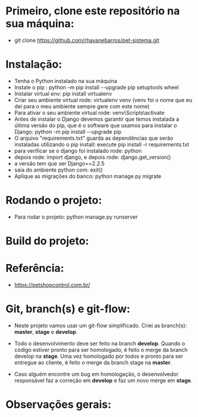 # Primeiro, clone este repositório na sua máquina:

- git clone https://github.com/rhayanebarros/pet-sistema.git

# Instalação:

- Tenha o Python instalado na sua máquina
- Instale o pip : python -m pip install --upgrade pip setuptools wheel
- Instalar virtual env: pip install virtualenv
- Criar seu ambiente virtual rode: virtualenv venv (venv foi o nome que eu dei para o meu ambiente sempre gere com este nome)
- Para ativar o seu ambiente virtual rode: venv\Scripts\activate
- Antes de instalar o Django devemos garantir que temos instalada a última versão do pip, que é o software que usamos para instalar o Django: python -m pip install --upgrade pip
- O arquivo "requirements.txt" guarda as dependências que serão instaladas utilizando o pip install: execute pip install -r requirements.txt
- para verificar se o django foi instalado rode: python
- depois rode: import django, e depois rode: django.get_version()
- a versão tem que ser Django==2.2.5
- saia do ambiente python com: exit()
- Aplique as migrações do banco: python manage.py migrate

# Rodando o projeto:

- Para rodar o projeto: python manage.py runserver

# Build do projeto:

# Referência:

- https://petshopcontrol.com.br/

# Git, branch(s) e git-flow:

- Neste projeto vamos usar um git-flow simplificado. Criei as branch(s): **master**, **stage** e **develop**.

- Todo o desenvolvimento deve ser feito na branch **develop**. Quando o código estiver pronto para ser homologado, é feito o merge da branch develop na **stage**. Uma vez homologado por todos e pronto para ser entregue ao cliente, é feito o merge da branch stage na **master**.

- Caso alguém encontre um bug em homologação, o desenvolvedor responsável faz a correção em **develop** e faz um novo merge em **stage**.

# Observações gerais:
